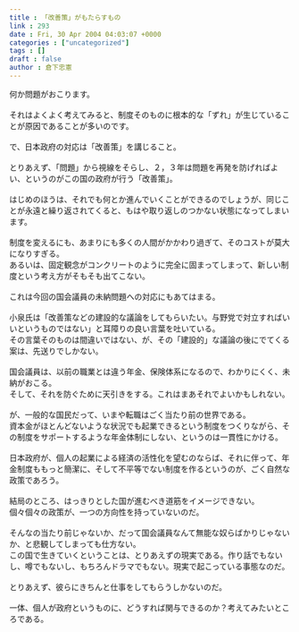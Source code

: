 ```yaml
---
title : 「改善策」がもたらすもの
link : 293
date : Fri, 30 Apr 2004 04:03:07 +0000
categories : ["uncategorized"]
tags : []
draft : false
author : 倉下忠憲
---
```


何か問題がおこります。<BR><BR>それはよくよく考えてみると、制度そのものに根本的な「ずれ」が生じていることが原因であることが多いのです。<BR><BR>で、日本政府の対応は「改善策」を講じること。<BR><BR>とりあえず、「問題」から視線をそらし、２，３年は問題を再発を防げればよい、というのがこの国の政府が行う「改善策」。<BR><BR>はじめのほうは、それでも何とか進んでいくことができるのでしょうが、同じことが永遠と繰り返されてくると、もはや取り返しのつかない状態になってしまいます。<BR><BR>制度を変えるにも、あまりにも多くの人間がかかわり過ぎて、そのコストが莫大になりすぎる。<BR>あるいは、固定観念がコンクリートのように完全に固まってしまって、新しい制度という考え方がそもそも出てこない。<BR><BR>これは今回の国会議員の未納問題への対応にもあてはまる。<BR><BR>小泉氏は「改善策などの建設的な議論をしてもらいたい。与野党で対立すればいいというものではない」と耳障りの良い言葉を吐いている。<BR>その言葉そのものは間違いではない、が、その「建設的」な議論の後にでてくる案は、先送りでしかない。<BR><BR>国会議員は、以前の職業とは違う年金、保険体系になるので、わかりにくく、未納がおこる。<BR>そして、それを防ぐために天引きをする。これはまあそれでよいかもしれない。<BR><BR>が、一般的な国民だって、いまや転職はごく当たり前の世界である。<BR>資本金がほとんどないような状況でも起業できるという制度をつくりながら、その制度をサポートするような年金体制にしない、というのは一貫性にかける。<BR><BR>日本政府が、個人の起業による経済の活性化を望むのならば、それに伴って、年金制度ももっと簡潔に、そして不平等でない制度を作るというのが、ごく自然な政策であろう。<BR><BR>結局のところ、はっきりとした国が進むべき道筋をイメージできない。<BR>個々個々の政策が、一つの方向性を持っていないのだ。<BR><BR>そんなの当たり前じゃないか、だって国会議員なんて無能な奴らばかりじゃないか、と悲観してしまっても仕方ない。<BR>この国で生きていくということは、とりあえずの現実である。作り話でもないし、噂でもないし、もちろんドラマでもない。現実で起こっている事態なのだ。<BR><BR>とりあえず、彼らにきちんと仕事をしてもらうしかないのだ。<BR><BR>一体、個人が政府というものに、どうすれば関与できるのか？考えてみたいところである。<br><br>
